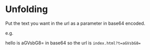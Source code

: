 # Unfolding

Put the text you want in the url as a parameter in base64 encoded.

e.g.

hello is aGVsbG8= in base64 so the url is `index.html?t=aGVsbG8=`
